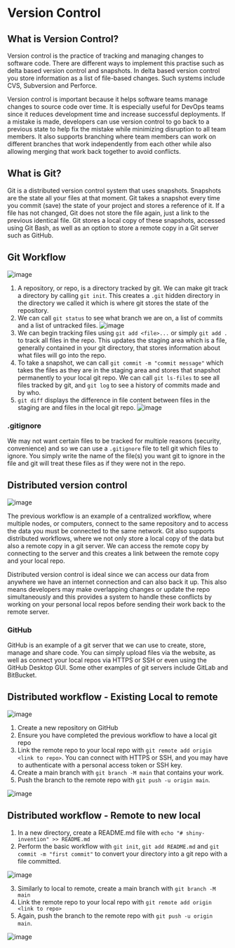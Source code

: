 # Version Control

## What is Version Control?

Version control is the practice of tracking and managing changes to software code. There are different ways to implement
this practise such as delta based version control and snapshots. In delta based version control you store information as
a list of file-based changes. Such systems include CVS, Subversion and Perforce.

Version control is important because it helps software teams manage changes to source code over time. It is
especially useful for DevOps teams since it reduces development time and increase successful deployments. If a mistake 
is made, developers can use version control to go back to a previous state to help fix the mistake while minimizing 
disruption to all team members. It also supports branching where team members can work on different branches that work 
independently from each other while also allowing merging that work back together to avoid conflicts.

## What is Git?

Git is a distributed version control system that uses snapshots. Snapshots are the state all your files at that moment. Git takes a 
snapshot every time you commit (save) the state of your project and stores a reference of it. If a file has not changed,
Git does not store the file again, just a link to the previous identical file. Git stores a local copy of these snapshots,
accessed using Git Bash, as well as an option to store a remote copy in a Git server such as GitHub. 

## Git Workflow

![image](images/git_workflow.png)

1. A repository, or repo, is a directory tracked by git. We can make git track a directory by calling `git init`. This creates a
`.git` hidden directory in the directory we called it which is where git stores the state of the repository.
2. We can call `git status` to see what branch we are on, a list of commits and a list of untracked files. 
![image](images/git_status.png)
3. We can begin tracking files using `git add <file>...` or simply `git add .` to track all files in the repo. This updates the
staging area which is a file, generally contained in your git directory, that stores information about what files will go into
the repo. 
4. To take a snapshot, we can call `git commit -m "commit message"` which takes the files as they are in the staging area
and stores that snapshot permanently to your local git repo. We can call `git ls-files` to see all files tracked by git,
and `git log` to see a history of commits made and by who. 
5. `git diff` displays the difference in file content between files in the staging are and files in the local git repo. 
![image](images/git_diff.png)

### .gitignore

We may not want certain files to be tracked for multiple reasons (security, convenience) and so we can use a `.gitignore`
file to tell git which files to ignore. You simply write the name of the file(s) you want git to ignore in the file
and git will treat these files as if they were not in the repo. 

## Distributed version control

![image](images/git_distributed.png)

The previous workflow is an example of a centralized workflow, where multiple nodes, or computers, connect to the same repository
and to access the data you must be connected to the same network. Git also supports distributed workflows, where we not only
store a local copy of the data but also a remote copy in a git server. We can access the remote copy by connecting to the server
and this creates a link between the remote copy and your local repo.

Distributed version control is ideal since we can access our data from anywhere we have an internet connection and can also back it up. 
This also means developers may make overlapping changes or update the repo simultaneously and this provides a system to
handle these conflicts by working on your personal local repos before sending their work back to the remote server.

### GitHub

GitHub is an example of a git server that we can use to create, store, manage and share code. You can simply upload files
via the website, as well as connect your local repos via HTTPS or SSH or even using the GitHub Desktop GUI. Some other
examples of git servers include GitLab and BitBucket.

## Distributed workflow - Existing Local to remote

![image](images/git_workflow_distributed.png)

1. Create a new repository on GitHub
2. Ensure you have completed the previous workflow to have a local git repo
3. Link the remote repo to your local repo with `git remote add origin <link to repo>`. You can connect with HTTPS or SSH,
and you may have to authenticate with a personal access token or SSH key.
4. Create a main branch with `git branch -M main` that contains your work.
5. Push the branch to the remote repo with `git push -u origin main`.

![image](images/local_to_remote.png)

## Distributed workflow - Remote to new local

1. In a new directory, create a README.md file with `echo "# shiny-invention" >> README.md`
2. Perform the basic workflow with `git init`, `git add README.md` and `git commit -m "first commit"` to convert your directory
into a git repo with a file committed.

![image](images/remote_to_local_1.png)

3. Similarly to local to remote, create a main branch with `git branch -M main`
4. Link the remote repo to your local repo with `git remote add origin <link to repo>`
5. Again, push the branch to the remote repo with `git push -u origin main`.

![image](images/remote_to_local_2.png)